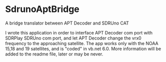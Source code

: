 # SdrunoAptBridge
A bridge translator between APT Decoder and SDRUno CAT

I wrote this application in order to interface APT Decoder com port with SDRPlay SDRUno com port, and let APT Decoder change the vrx0 frequency to the approaching satellite.
The app works only with the NOAA 15,18 and 19 satellites, and is "coded" in vb.net 6.0. 
More information will be added to the readme file, later or may be never. 
